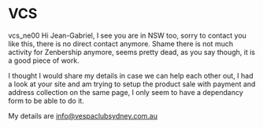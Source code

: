 # VCS
vcs_ne00
Hi Jean-Gabriel, I see you are in NSW too, sorry to contact you like this, there is no direct contact anymore.
Shame there is not much activity for Zenbership anymore, seems pretty dead, as you say though, it is a good piece of work.

I thought I would share my details in case we can help each other out, 
I had a look at your site and am trying to setup the product sale with payment and address collection on the same page, 
I only seem to have a dependancy form to be able to do it.

My details are info@vespaclubsydney.com.au
